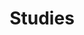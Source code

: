 ---
title: Studies
description: A description of this category
image: 

# Badge style
style:
    background: "#3afd20ff"
    color: "#3f3a3aff"
---